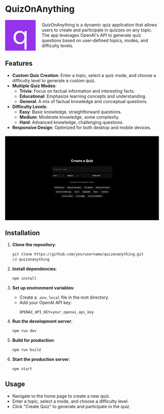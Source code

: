 # QuizOnAnything

<div style="display: flex; align-items: center;">
  <img src="./public/q-nobg.png" alt="QuizOnAnything Logo" width="100" style="margin-right: 20px;" />
  <div>
    QuizOnAnything is a dynamic quiz application that allows users to create and participate in quizzes on any topic. The app leverages OpenAI's API to generate quiz questions based on user-defined topics, modes, and difficulty levels.
  </div>
</div>

## Features

- **Custom Quiz Creation**: Enter a topic, select a quiz mode, and choose a difficulty level to generate a custom quiz.
- **Multiple Quiz Modes**:
  - **Trivia**: Focus on factual information and interesting facts.
  - **Educational**: Emphasize learning concepts and understanding.
  - **General**: A mix of factual knowledge and conceptual questions.
- **Difficulty Levels**:
  - **Easy**: Basic knowledge, straightforward questions.
  - **Medium**: Moderate knowledge, some complexity.
  - **Hard**: Advanced knowledge, challenging questions.
- **Responsive Design**: Optimized for both desktop and mobile devices.

<img src="./public/homepage-screenshot.png" alt="Homepage Screenshot" width="600" style="display: block; margin: 20px auto;" />

## Installation

1. **Clone the repository**:
   ```bash
   git clone https://github.com/yourusername/quizonanything.git
   cd quizonanything
   ```

2. **Install dependencies**:
   ```bash
   npm install
   ```

3. **Set up environment variables**:
   - Create a `.env.local` file in the root directory.
   - Add your OpenAI API key:
     ```
     OPENAI_API_KEY=your_openai_api_key
     ```

4. **Run the development server**:
   ```bash
   npm run dev
   ```

5. **Build for production**:
   ```bash
   npm run build
   ```

6. **Start the production server**:
   ```bash
   npm start
   ```

## Usage

- Navigate to the home page to create a new quiz.
- Enter a topic, select a mode, and choose a difficulty level.
- Click "Create Quiz" to generate and participate in the quiz.


